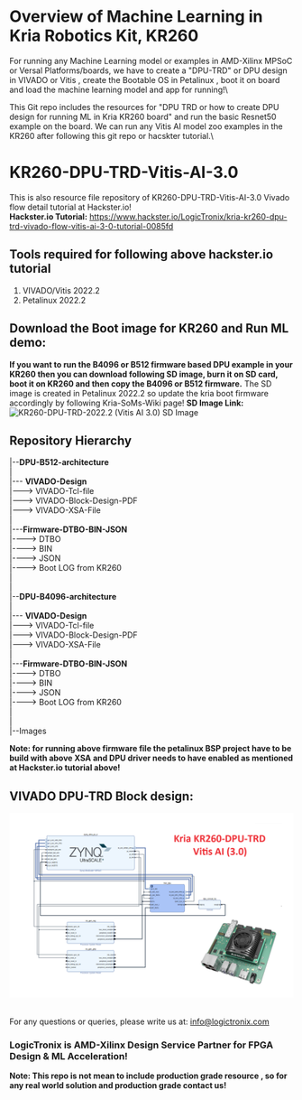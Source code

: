 # Overview of Machine Learning in Kria Robotics Kit, KR260
For running any Machine Learning model or examples in AMD-Xilinx MPSoC or Versal Platforms/boards, we have to create a "DPU-TRD" or DPU design in VIVADO or Vitis , create the Bootable OS in Petalinux , boot it on board and load the machine learning model and app for running!\

This Git repo includes the resources for "DPU TRD or how to create DPU design for running ML in Kria KR260 board" and run the basic Resnet50 example on the board. We can run any Vitis AI model zoo examples in the KR260 after following this git repo or hacskter tutorial.\

# KR260-DPU-TRD-Vitis-AI-3.0
This is also resource file repository of KR260-DPU-TRD-Vitis-AI-3.0 Vivado flow detail tutorial at Hackster.io! \
**Hackster.io Tutorial:** https://www.hackster.io/LogicTronix/kria-kr260-dpu-trd-vivado-flow-vitis-ai-3-0-tutorial-0085fd

## Tools required for following above hackster.io tutorial
1. VIVADO/Vitis 2022.2 
2. Petalinux 2022.2 

## Download the Boot image for KR260 and Run ML demo:
**If you want to run the B4096 or B512 firmware based DPU example in your KR260 then you can download following SD image, burn it on SD card, boot it on KR260 and then copy the B4096 or B512 firmware.** 
The SD image is created in Petalinux 2022.2 so update the kria boot firmware accordingly by following Kria-SoMs-Wiki page!
**SD Image Link:** ![KR260-DPU-TRD-2022.2 (Vitis AI 3.0) SD Image](https://drive.google.com/file/d/1tRdoWkcW5G6yxVE_5qjON5FfCq9IKS6E/view?usp=sharing)


## Repository Hierarchy

|--**DPU-B512-architecture** \
| \
|--- **VIVADO-Design**\
|---> VIVADO-Tcl-file\
|---> VIVADO-Block-Design-PDF\
|---> VIVADO-XSA-File\
| \
|---**Firmware-DTBO-BIN-JSON** \
|----> DTBO \
|----> BIN \
|----> JSON \
|----> Boot LOG from KR260 \
| \
| \
|--**DPU-B4096-architecture**\
| \
|--- **VIVADO-Design** \
|---> VIVADO-Tcl-file \
|---> VIVADO-Block-Design-PDF \
|---> VIVADO-XSA-File \
| \
|---**Firmware-DTBO-BIN-JSON** \
|----> DTBO \
|----> BIN \
|----> JSON \
|----> Boot LOG from KR260 \
| \
|\
|--Images

**Note: for running above firmware file the petalinux BSP project have to be build with above XSA and DPU driver needs to have enabled as mentioned at Hackster.io tutorial above!**

## VIVADO DPU-TRD Block design:
![KR260-DPU-TRD](https://github.com/LogicTronixInc/KR260-DPU-TRD-Vitis-AI-3.0/blob/master/Images/KR260-DPU-TRD-Hackster-LogicTronix.png) 

\
For any questions or queries, please write us at: info@logictronix.com

### LogicTronix is AMD-Xilinx Design Service Partner for FPGA Design & ML Acceleration! 

**Note: This repo is not mean to include production grade resource , so for any real world solution and production grade contact us!**

